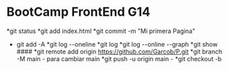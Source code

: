 # BootCamp FrontEnd G14

*git status 
*git add index.html
*git commit -m "Mi primera Pagina"
* git add -A
*git log --oneline
*git log
*git log --online --graph
*git show ####
*git remote add origin https://github.com/Garcob/P.git
*git branch -M main - para cambiar main
*git push -u origin main - 
*git checkout -b <nombre-de-la-rama>